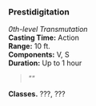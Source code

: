 ### Prestidigitation  
*0th-level Transmutation*  
**Casting Time:** Action  
**Range:** 10 ft.  
**Components:** V, S  
**Duration:** Up to 1 hour  

> *""*

**Classes.** ???, ???
